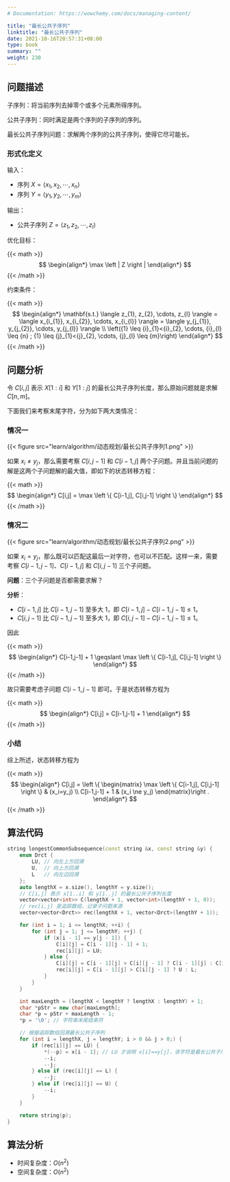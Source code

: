 ```yaml
---
# Documentation: https://wowchemy.com/docs/managing-content/

title: "最长公共子序列"
linktitle: "最长公共子序列"
date: 2021-10-16T20:57:31+08:00
type: book
summary: ""
weight: 230
---
```


<!--more-->

## 问题描述

子序列：将当前序列去掉零个或多个元素所得序列。

公共子序列：同时满足是两个序列的子序列的序列。

最长公共子序列问题：求解两个序列的公共子序列，使得它尽可能长。

### 形式化定义

输入：

- 序列 $X = \langle x_1, x_2, \cdots, x_n \rangle$
- 序列 $Y = \langle y_1, y_2, \cdots, y_m \rangle$

输出：

- 公共子序列 $Z = \langle z_1, z_2, \cdots, z_l \rangle$

优化目标：

{{< math >}}
$$
\begin{align*}
\max \left | Z \right |
\end{align*}
$$
{{< /math >}}

约束条件：

{{< math >}}
$$
\begin{align*}
    \mathbf{s.t.} \langle z_{1}, z_{2}, \cdots, z_{l} \rangle = \langle x_{i_{1}}, x_{i_{2}}, \cdots, x_{i_{l}} \rangle = \langle y_{j_{1}}, y_{j_{2}}, \cdots, y_{j_{l}} \rangle \\
    \left({1} \leq {i}_{1}<{i}_{2}, \cdots, {i}_{l} \leq {n} ; {1} \leq {j}_{1}<{j}_{2}, \cdots, {j}_{l} \leq {m}\right)
\end{align*}
$$
{{< /math >}}

## 问题分析

令 $C[i,j]$ 表示 $X[1:i]$ 和 $Y[1:j]$ 的最长公共子序列长度，那么原始问题就是求解 $C[n,m]$。

下面我们来考察末尾字符，分为如下两大类情况：

### 情况一

{{< figure src="learn/algorithm/动态规划/最长公共子序列1.png" >}}

如果 $x_i \ne y_j$，那么需要考察 $C[i,j-1]$ 和 $C[i-1,j]$ 两个子问题。并且当前问题的解是这两个子问题解的最大值，即如下的状态转移方程：

{{< math >}}
$$
\begin{align*}
C[i,j] = \max \left \{ C[i-1,j], C[i,j-1] \right \}
\end{align*}
$$
{{< /math >}}

### 情况二

{{< figure src="learn/algorithm/动态规划/最长公共子序列2.png" >}}

如果 $x_i = y_j$，那么既可以匹配这最后一对字符，也可以不匹配。这样一来，需要考察 $C[i-1,j-1]$、$C[i-1,j]$ 和 $C[i,j-1]$ 三个子问题。

**问题**：三个子问题是否都需要求解？

**分析**：

- $C[i-1,j]$ 比 $C[i-1,j-1]$ 至多大 $1$，即 $C[i-1,j] - C[i-1,j-1] \leqslant 1$。
- $C[i,j-1]$ 比 $C[i-1,j-1]$ 至多大 $1$，即 $C[i,j-1] - C[i-1,j-1] \leqslant 1$。

因此

{{< math >}}
$$
\begin{align*}
C[i-1,j-1] + 1 \geqslant \max \left \{ C[i-1,j], C[i,j-1] \right \}
\end{align*}
$$
{{< /math >}}

故只需要考虑子问题 $C[i-1,j-1]$ 即可。于是状态转移方程为

{{< math >}}
$$
\begin{align*}
C[i,j] = C[i-1,j-1] + 1
\end{align*}
$$
{{< /math >}}

### 小结

综上所述，状态转移方程为

{{< math >}}
$$
\begin{align*}
C[i,j] = \left \{ \begin{matrix}
    \max \left \{ C[i-1,j], C[i,j-1] \right \} & (x_i=y_j) \\
    C[i-1,j-1] + 1 & (x_i \ne y_j)
\end{matrix}\right .
\end{align*}
$$
{{< /math >}}

## 算法代码

```cpp
string longestCommonSubsequence(const string &x, const string &y) {
    enum Drct {
        LU, // 向左上方回溯
        U,  // 向上方回溯
        L   // 向左边回溯
    };
    auto lengthX = x.size(), lengthY = y.size();
    // C[i,j] 表示 x[1..i] 和 y[1..j] 的最长公共子序列长度
    vector<vector<int>> C(lengthX + 1, vector<int>(lengthY + 1, 0));
    // rec[i,j] 是追踪数组，记录子问题来源
    vector<vector<Drct>> rec(lengthX + 1, vector<Drct>(lengthY + 1));

    for (int i = 1; i <= lengthX; ++i) {
        for (int j = 1; j <= lengthY; ++j) {
            if (x[i - 1] == y[j - 1]) {
                C[i][j] = C[i - 1][j - 1] + 1;
                rec[i][j] = LU;
            } else {
                C[i][j] = C[i - 1][j] > C[i][j - 1] ? C[i - 1][j] : C[i][j - 1];
                rec[i][j] = C[i - 1][j] > C[i][j - 1] ? U : L;
            }
        }
    }

    int maxLength = (lengthX < lengthY ? lengthX : lengthY) + 1;
    char *pStr = new char[maxLength];
    char *p = pStr + maxLength - 1;
    *p = '\0'; // 字符串末尾结束符

    // 根据追踪数组回溯最长公共子序列
    for (int i = lengthX, j = lengthY; i > 0 && j > 0;) {
        if (rec[i][j] == LU) {
            *(--p) = x[i - 1]; // LU 才说明 x[i]==y[j]，该字符是最长公共子序列的一部分
            --i;
            --j;
        } else if (rec[i][j] == L) {
            --j;
        } else if (rec[i][j] == U) {
            --i;
        }
    }

    return string(p);
}
```

## 算法分析

- 时间复杂度：$O(n^2)$
- 空间复杂度：$O(n^2)$